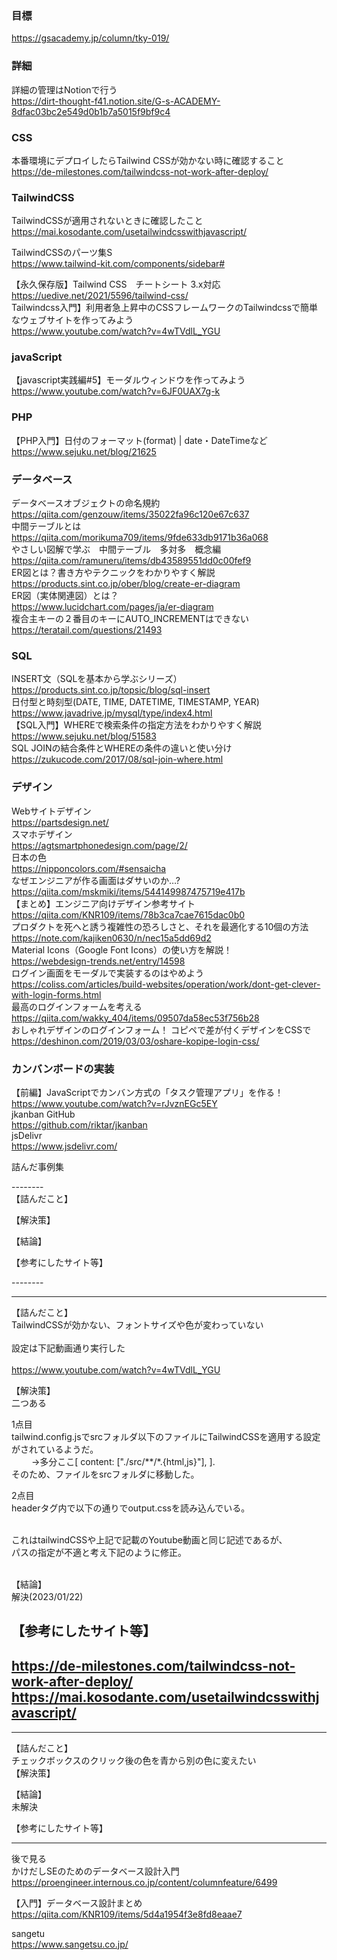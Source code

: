 

### 目標
https://gsacademy.jp/column/tky-019/<br>

### 


### 詳細
詳細の管理はNotionで行う<br>
https://dirt-thought-f41.notion.site/G-s-ACADEMY-8dfac03bc2e549d0b1b7a5015f9bf9c4<br>


### CSS
本番環境にデプロイしたらTailwind CSSが効かない時に確認すること<br>
https://de-milestones.com/tailwindcss-not-work-after-deploy/<br>

### TailwindCSS
TailwindCSSが適用されないときに確認したこと<br>
https://mai.kosodante.com/usetailwindcsswithjavascript/<br>


TailwindCSSのパーツ集S  <br>
https://www.tailwind-kit.com/components/sidebar#<br>

【永久保存版】Tailwind CSS　チートシート 3.x対応  <br>
https://uedive.net/2021/5596/tailwind-css/<br>
Tailwindcss入門】利用者急上昇中のCSSフレームワークのTailwindcssで簡単なウェブサイトを作ってみよう  <br>
https://www.youtube.com/watch?v=4wTVdlL_YGU<br>

### javaScript
【javascript実践編#5】モーダルウィンドウを作ってみよう<br>
https://www.youtube.com/watch?v=6JF0UAX7g-k<br>
### PHP
【PHP入門】日付のフォーマット(format) | date・DateTimeなど<br>
https://www.sejuku.net/blog/21625<br>

### データベース <br>
データベースオブジェクトの命名規約<br>
https://qiita.com/genzouw/items/35022fa96c120e67c637<br>
中間テーブルとは<br>
https://qiita.com/morikuma709/items/9fde633db9171b36a068<br>
やさしい図解で学ぶ　中間テーブル　多対多　概念編<br>
https://qiita.com/ramuneru/items/db43589551dd0c00fef9<br>
ER図とは？書き方やテクニックをわかりやすく解説<br>
https://products.sint.co.jp/ober/blog/create-er-diagram<br>
ER図（実体関連図）とは？<br>
https://www.lucidchart.com/pages/ja/er-diagram<br>
複合主キーの２番目のキーにAUTO_INCREMENTはできない<br>
https://teratail.com/questions/21493<br>

### SQL
INSERT文（SQLを基本から学ぶシリーズ）<br>
https://products.sint.co.jp/topsic/blog/sql-insert<br>
日付型と時刻型(DATE, TIME, DATETIME, TIMESTAMP, YEAR)<br>
https://www.javadrive.jp/mysql/type/index4.html<br>
【SQL入門】WHEREで検索条件の指定方法をわかりやすく解説<br>
https://www.sejuku.net/blog/51583<br>
SQL JOINの結合条件とWHEREの条件の違いと使い分け<br>
https://zukucode.com/2017/08/sql-join-where.html<br>
### デザイン <br>
Webサイトデザイン<br>
https://partsdesign.net/<br>
スマホデザイン<br>
https://agtsmartphonedesign.com/page/2/<br>
日本の色<br>
https://nipponcolors.com/#sensaicha<br>
なぜエンジニアが作る画面はダサいのか…?<br>
https://qiita.com/mskmiki/items/544149987475719e417b<br>
【まとめ】エンジニア向けデザイン参考サイト<br>
https://qiita.com/KNR109/items/78b3ca7cae7615dac0b0<br>
プロダクトを死へと誘う複雑性の恐ろしさと、それを最適化する10個の方法<br>
https://note.com/kajiken0630/n/nec15a5dd69d2<br>
Material Icons（Google Font Icons）の使い方を解説！ <br> 
https://webdesign-trends.net/entry/14598<br>
ログイン画面をモーダルで実装するのはやめよう<br>
https://coliss.com/articles/build-websites/operation/work/dont-get-clever-with-login-forms.html<br>
最高のログインフォームを考える<br>
https://qiita.com/wakky_404/items/09507da58ec53f756b28<br>
おしゃれデザインのログインフォーム！ コピペで差が付くデザインをCSSで<br>
https://deshinon.com/2019/03/03/oshare-kopipe-login-css/<br>


### カンバンボードの実装<br>
【前編】JavaScriptでカンバン方式の「タスク管理アプリ」を作る！<br>
https://www.youtube.com/watch?v=rJvznEGc5EY<br>
jkanban GitHub<br>
https://github.com/riktar/jkanban<br>
jsDelivr<br>
https://www.jsdelivr.com/<br>




















詰んだ事例集<br>


--------<br>
【詰んだこと】<br>  

【解決策】<br>


【結論】<br>

【参考にしたサイト等】<br>

--------<br>





--------
【詰んだこと】<br>
TailwindCSSが効かない、フォントサイズや色が変わっていない<br>  
設定は下記動画通り実行した<br>  
https://www.youtube.com/watch?v=4wTVdlL_YGU<br>

【解決策】<br>
二つある<br>

1点目<br>
tailwind.config.jsでsrcフォルダ以下のファイルにTailwindCSSを適用する設定がされているようだ。<br>　　
→多分ここ[  content: ["./src/**/*.{html,js}"], ]. <br>
そのため、ファイルをsrcフォルダに移動した。<br>


2点目<br>
headerタグ内で以下の通りでoutput.cssを読み込んでいる。<br>
<link href="/dist/output.css" rel="stylesheet"><br>
これはtailwindCSSや上記で記載のYoutube動画と同じ記述であるが、<br>
パスの指定が不適と考え下記のように修正。<br>
<link href="../dist/output.css" rel="stylesheet"><br>


【結論】<br>
解決(2023/01/22)<br>

【参考にしたサイト等】<br>　  
https://de-milestones.com/tailwindcss-not-work-after-deploy/<br>
https://mai.kosodante.com/usetailwindcsswithjavascript/<br>
--------


--------
【詰んだこと】<br>
チェックボックスのクリック後の色を青から別の色に変えたい<br>
【解決策】<br>


【結論】<br>
未解決<br>

【参考にしたサイト等】<br>


--------

後で見る<br>
かけだしSEのためのデータベース設計入門<br>
https://proengineer.internous.co.jp/content/columnfeature/6499 <br>

【入門】データベース設計まとめ<br>
https://qiita.com/KNR109/items/5d4a1954f3e8fd8eaae7 <br>





sangetu<br>
https://www.sangetsu.co.jp/ <br>